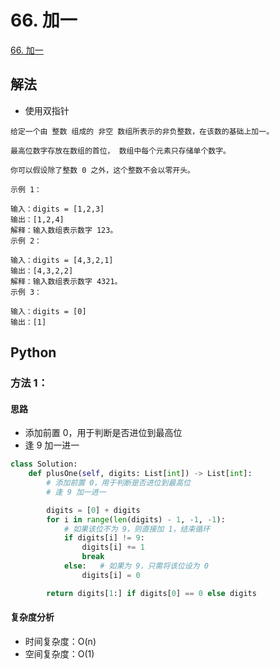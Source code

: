 
# 66. 加一 

[66. 加一](https://leetcode-cn.com/problems/plus-one/)

## 解法

* 使用双指针

```
给定一个由 整数 组成的 非空 数组所表示的非负整数，在该数的基础上加一。

最高位数字存放在数组的首位， 数组中每个元素只存储单个数字。

你可以假设除了整数 0 之外，这个整数不会以零开头。

示例 1：

输入：digits = [1,2,3]
输出：[1,2,4]
解释：输入数组表示数字 123。
示例 2：

输入：digits = [4,3,2,1]
输出：[4,3,2,2]
解释：输入数组表示数字 4321。
示例 3：

输入：digits = [0]
输出：[1]
```


## Python

### 方法 1：

#### 思路

* 添加前置 0，用于判断是否进位到最高位
* 逢 9 加一进一


```python
class Solution:
    def plusOne(self, digits: List[int]) -> List[int]:
        # 添加前置 0，用于判断是否进位到最高位
        # 逢 9 加一进一

        digits = [0] + digits
        for i in range(len(digits) - 1, -1, -1):
            # 如果该位不为 9，则直接加 1，结束循环
            if digits[i] != 9:      
                digits[i] += 1
                break
            else:   # 如果为 9，只需将该位设为 0
                digits[i] = 0

        return digits[1:] if digits[0] == 0 else digits
```


#### 复杂度分析

* 时间复杂度：O(n)
* 空间复杂度：O(1)

